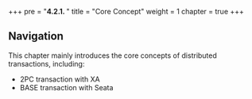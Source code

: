 +++
pre = "<b>4.2.1. </b>"
title = "Core Concept"
weight = 1
chapter = true
+++

## Navigation

This chapter mainly introduces the core concepts of distributed transactions, including:

* 2PC transaction with XA
* BASE transaction with Seata
